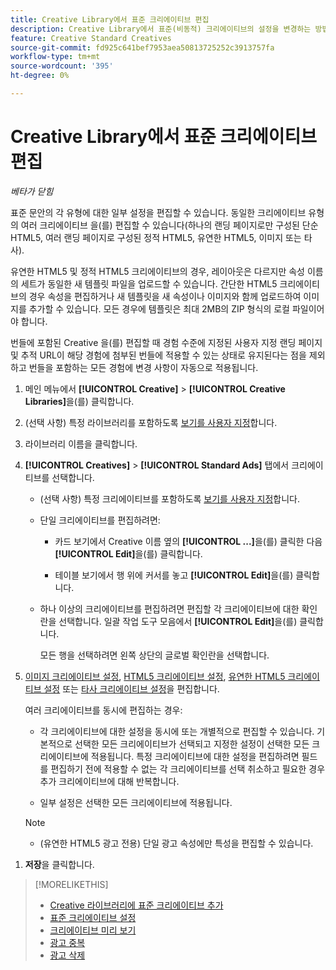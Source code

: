 ```yaml
---
title: Creative Library에서 표준 크리에이티브 편집
description: Creative Library에서 표준(비동적) 크리에이티브의 설정을 변경하는 방법을 알아봅니다.
feature: Creative Standard Creatives
source-git-commit: fd925c641bef7953aea50813725252c3913757fa
workflow-type: tm+mt
source-wordcount: '395'
ht-degree: 0%

---
```


# Creative Library에서 표준 크리에이티브 편집

*베타가 닫힘*

표준 문안의 각 유형에 대한 일부 설정을 편집할 수 있습니다. 동일한 크리에이티브 유형의 여러 크리에이티브 <!-- or creative variations -->을(를) 편집할 수 있습니다(하나의 랜딩 페이지로만 구성된 단순 HTML5, 여러 랜딩 페이지로 구성된 정적 HTML5, 유연한 HTML5, 이미지 또는 타사<!-- , or dynamic -->).

유연한 HTML5 및 정적 HTML5 크리에이티브의 경우, 레이아웃은 다르지만 속성 이름의 세트가 동일한 새 템플릿 파일을 업로드할 수 있습니다. 간단한 HTML5 크리에이티브의 경우 속성을 편집하거나 새 템플릿을 새 속성이나 이미지와 함께 업로드하여 이미지를 추가할 수 있습니다. 모든 경우에 템플릿은 최대 2MB의 ZIP 형식의 로컬 파일이어야 합니다.

번들에 포함된 Creative <!-- or creative variation -->을(를) 편집할 때 경험 수준에 지정된 사용자 지정 랜딩 페이지 및 추적 URL이 해당 경험에 첨부된 번들에 적용할 수 있는 상태로 유지된다는 점을 제외하고 번들을 포함하는 모든 경험에 변경 사항이 자동으로 적용됩니다.

1. 메인 메뉴에서 **[!UICONTROL Creative]** > **[!UICONTROL Creative Libraries]**&#x200B;을(를) 클릭합니다.

1. (선택 사항) 특정 라이브러리를 포함하도록 [보기를 사용자 지정](/help/creative/introduction/customize-data-views.md)합니다.

1. 라이브러리 이름을 클릭합니다.

1. **[!UICONTROL Creatives]** > **[!UICONTROL Standard Ads]** 탭에서 크리에이티브를 선택합니다.

   * (선택 사항) 특정 크리에이티브를 포함하도록 [보기를 사용자 지정](/help/creative/introduction/customize-data-views.md)합니다.

   * 단일 크리에이티브를 편집하려면:

      * 카드 보기에서 Creative 이름 옆의 **[!UICONTROL ...]**&#x200B;을(를) 클릭한 다음 **[!UICONTROL Edit]**&#x200B;을(를) 클릭합니다.

      * 테이블 보기에서 행 위에 커서를 놓고 **[!UICONTROL Edit]**&#x200B;을(를) 클릭합니다.

   * 하나 이상의 크리에이티브를 편집하려면 편집할 각 크리에이티브에 대한 확인란을 선택합니다. 일괄 작업 도구 모음에서 **[!UICONTROL Edit]**&#x200B;을(를) 클릭합니다.

     모든 행을 선택하려면 왼쪽 상단의 글로벌 확인란을 선택합니다.

1. [이미지 크리에이티브 설정](/help/creative/creative-libraries/creative-settings-standard.md#creative-settings-image), [HTML5 크리에이티브 설정](/help/creative/creative-libraries/creative-settings-standard.md#creative-settings-html5), [유연한 HTML5 크리에이티브 설정](/help/creative/creative-libraries/creative-settings-standard.md#creative-settings-flexible-html5) 또는 [타사 크리에이티브 설정](/help/creative/creative-libraries/creative-settings-standard.md#creative-settings-third-party)을 편집합니다. <!-- , or [dynamic creative settings](/help/creative/creative-libraries/creative-settings-dynamic.md) -->

   여러 크리에이티브를 동시에 편집하는 경우:

   * 각 크리에이티브에 대한 설정을 동시에 또는 개별적으로 편집할 수 있습니다. 기본적으로 선택한 모든 크리에이티브가 선택되고 지정한 설정이 선택한 모든 크리에이티브에 적용됩니다. 특정 크리에이티브에 대한 설정을 편집하려면 필드를 편집하기 전에 적용할 수 없는 각 크리에이티브를 선택 취소하고 필요한 경우 추가 크리에이티브에 대해 반복합니다.

   * 일부 설정은 선택한 모든 크리에이티브에 적용됩니다.

   >[!NOTE]
   >
   >* (유연한 HTML5 광고 전용) 단일 광고 속성에만 특성을 편집할 수 있습니다.<!-- Also, when you update the template for a parent creative with child variations, the variations are updated with any changes to the template layout, but the attribute values for the variation aren't changed. -->

<!-- Not there as of 1/16/25. If we do add it, verify the applicable ad types:   
1. (Flexible HTML5 [or third-party should be possible, but not so] creatives; optional) Once you've made your changes, click ![]() to preview the new creative. 
-->

1. **저장**&#x200B;을 클릭합니다.

<!-- Not there as of 1/16/25. If we do add it, add back in:
1. (Flexible HTML5 or third-party creatives; optional) Regenerate the thumbnail within the table view or cards view if the change isn't visible immediately.
-->

>[!MORELIKETHIS]
>
>* [Creative 라이브러리에 표준 크리에이티브 추가](creative-add-standard.md)
>* [표준 크리에이티브 설정](/help/creative/creative-libraries/creative-settings-standard.md)
>* [크리에이티브 미리 보기](/help/creative/creative-libraries/creative-preview.md)
>* [광고 중복](/help/creative/creative-libraries/creative-duplicate.md)
>* [광고 삭제](/help/creative/creative-libraries/creative-delete.md)

